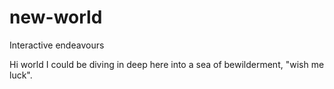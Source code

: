# new-world
Interactive endeavours

Hi world I could be diving in deep here into a sea of bewilderment, "wish me luck".

